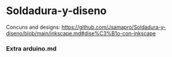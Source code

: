 # Soldadura-y-diseno


Concuns and designs: https://github.com/Jsamapro/Soldadura-y-diseno/blob/main/inkscape.md#dise%C3%B1o-con-inkscape

### Extra arduino.md
